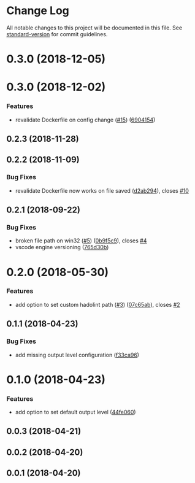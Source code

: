 # Change Log

All notable changes to this project will be documented in this file. See [standard-version](https://github.com/conventional-changelog/standard-version) for commit guidelines.

<a name="0.3.0"></a>
# 0.3.0 (2018-12-05)



<a name="0.3.0"></a>
# 0.3.0 (2018-12-02)


### Features

* revalidate Dockerfile on config change ([#15](https://github.com/ExiaSR/vscode-hadolint/issues/15)) ([6904154](https://github.com/ExiaSR/vscode-hadolint/commit/6904154))



<a name="0.2.3"></a>
## 0.2.3 (2018-11-28)



<a name="0.2.2"></a>
## 0.2.2 (2018-11-09)


### Bug Fixes

* revalidate Dockerfile now works on file saved ([d2ab294](https://github.com/ExiaSR/vscode-hadolint/commit/d2ab294)), closes [#10](https://github.com/ExiaSR/vscode-hadolint/issues/10)



<a name="0.2.1"></a>
## 0.2.1 (2018-09-22)


### Bug Fixes

* broken file path on win32 ([#5](https://github.com/ExiaSR/vscode-hadolint/issues/5)) ([0b9f5c9](https://github.com/ExiaSR/vscode-hadolint/commit/0b9f5c9)), closes [#4](https://github.com/ExiaSR/vscode-hadolint/issues/4)
* vscode engine versioning ([765d30b](https://github.com/ExiaSR/vscode-hadolint/commit/765d30b))



<a name="0.2.0"></a>
# 0.2.0 (2018-05-30)


### Features

* add option to set custom hadolint path ([#3](https://github.com/ExiaSR/vscode-hadolint/issues/3)) ([07c65ab](https://github.com/ExiaSR/vscode-hadolint/commit/07c65ab)), closes [#2](https://github.com/ExiaSR/vscode-hadolint/issues/2)



<a name="0.1.1"></a>
## 0.1.1 (2018-04-23)


### Bug Fixes

* add missing output level configuration ([f33ca96](https://github.com/ExiaSR/vscode-hadolint/commit/f33ca96))



<a name="0.1.0"></a>
# 0.1.0 (2018-04-23)


### Features

* add option to set default output level ([44fe060](https://github.com/ExiaSR/vscode-hadolint/commit/44fe060))



<a name="0.0.3"></a>
## 0.0.3 (2018-04-21)



<a name="0.0.2"></a>
## 0.0.2 (2018-04-20)



<a name="0.0.1"></a>
## 0.0.1 (2018-04-20)
